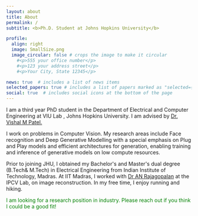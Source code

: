 ```yaml
---
layout: about
title: About
permalink: /
subtitle: <b>Ph.D. Student at Johns Hopkins University</b>

profile:
  align: right
  image: SmallSize.png
  image_circular: false # crops the image to make it circular
    #<p>555 your office number</p>
    #<p>123 your address street</p>
    #<p>Your City, State 12345</p>

news: true  # includes a list of news items
selected_papers: true # includes a list of papers marked as "selected={true}"
social: true  # includes social icons at the bottom of the page
---
```

I am a third year PhD student in the Department of Electrical and Computer Engineering at VIU Lab , Johns Hopkins University. I am advised by <a href='https://scholar.google.com/citations?user=AkEXTbIAAAAJ&hl=en'>Dr. Vishal M Patel.</a>


I work on problems in Computer Vision. My research areas include Face recognition and Deep Generative Modelling with a special emphasis on Plug and Play models and efficient architectures for generation, enabling training and inference of generative models on low compute resources.



Prior to joining JHU, I obtained my Bachelor's and Master's dual degree (B.Tech& M.Tech)  in Electrical Engineering from Indian Institute of Technology, Madras. At IIT Madras, I worked with  <a href='https://scholar.google.co.in/citations?user=jXTZEw4AAAAJ&hl=en'>Dr AN Rajagopalan</a> at the IPCV Lab, on image reconstruction. In my free time, I enjoy running and hiking.

<span style="color: green;">I am looking for a research position in industry. Please reach out if you think I could be a good fit!</span>


<!-- Write your biography here. Tell the world about yourself. Link to your favorite [subreddit](http://reddit.com). You can put a picture in, too. The code is already in, just name your picture `prof_pic.jpg` and put it in the `img/` folder.

Put your address / P.O. box / other info right below your picture. You can also disable any these elements by editing `profile` property of the YAML header of your `_pages/about.md`. Edit `_bibliography/papers.bib` and Jekyll will render your [publications page](/al-folio/publications/) automatically.

Link to your social media connections, too. This theme is set up to use [Font Awesome icons](http://fortawesome.github.io/Font-Awesome/) and [Academicons](https://jpswalsh.github.io/academicons/), like the ones below. Add your Facebook, Twitter, LinkedIn, Google Scholar, or just disable all of them. -->
